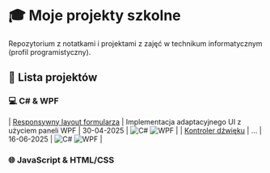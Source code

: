 # 🎓 Moje projekty szkolne
Repozytorium z notatkami i projektami z zajęć w technikum informatycznym (profil programistyczny).  
<!--- [![License: MIT](https://img.shields.io/badge/License-MIT-yellow.svg)](https://opensource.org/licenses/MIT) --->

## 📂 Lista projektów

### 💻 C# & WPF
| [Responsywny layout formularza](c#/panels-exercise/) | Implementacja adaptacyjnego UI z użyciem paneli WPF | 30-04-2025 | ![C#](https://img.shields.io/badge/C%23-239120?logo=c-sharp&logoColor=white) ![WPF](https://img.shields.io/badge/WPF-512BD4?logo=.net) |
| [Kontroler dźwięku](c#/sound-controller/) | ... | 16-06-2025 | ![C#](https://img.shields.io/badge/C%23-239120?logo=c-sharp&logoColor=white) ![WPF](https://img.shields.io/badge/WPF-512BD4?logo=.net) |

### 🌐 JavaScript & HTML/CSS
<!--- | [Moja pierwsza strona](web/first-website/) | 20.03.2024 | Statyczna strona portfolio z animacjami CSS | ![HTML5](https://img.shields.io/badge/HTML5-E34F26?logo=html5&logoColor=white) ![CSS3](https://img.shields.io/badge/CSS3-1572B6?logo=css3) |--->
<!--- | [Kalkulator BMI](web/bmi-calculator/) | 10.12.2024 | Interaktywny kalkulator z walidacją danych | ![JavaScript](https://img.shields.io/badge/JavaScript-F7DF1E?logo=javascript&logoColor=black) |--->
